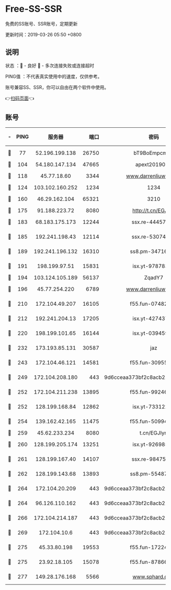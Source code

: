 # Free-SS-SSR

免费的SS账号、SSR账号，定期更新

更新时间：2019-03-26 05:50 +0800

## 说明

状态     ：🙂 - 良好 🙁 - 多次连接失败或连接超时

PING值   ：不代表真实使用中的速度，仅供参考。

账号兼容SS、SSR，你可以自由在两个软件中使用。

👉[扫码页面](https://liesauer.github.io/Free-SS-SSR/)👈

## 账号

|-|PING|服务器|端口|密码|加密方式|区域|
|:----:|:----:|:-----:|-----:|:----:|:----:|:----:|
|🙂|77|52.196.199.138|26750|bT9BoEmpcmP7|aes-256-cfb|JP|
|🙂|104|54.180.147.134|47665|apext2019001|chacha20|KR|
|🙂|118|45.77.18.60|3344|www.darrenliuwei.com|aes-256-cfb|JP|
|🙂|124|103.102.160.252|1234|1234|rc4-md5|JP|
|🙂|160|46.29.162.104|65321|3210|aes-256-ctr|RU|
|🙂|175|91.188.223.72|8080|http://t.cn/EGJIyrl|rc4-md5|RU|
|🙂|183|68.183.175.173|12244|ssx.re-44457253|aes-256-cfb|US|
|🙂|185|192.241.198.43|12114|ssx.re-53074650|aes-256-cfb|US|
|🙂|189|192.241.196.132|16310|ss8.pm-34716265|aes-256-cfb|US|
|🙂|191|198.199.97.51|15831|isx.yt-97878355|aes-256-cfb|US|
|🙂|194|103.124.105.189|56137|ZqadY7|chacha20|CN|
|🙂|196|45.77.254.220|6789|www.darrenliuwei.com|aes-256-cfb|SG|
|🙂|210|172.104.49.207|16105|f55.fun-07482926|aes-256-cfb|SG|
|🙂|212|192.241.204.13|17205|isx.yt-42743727|aes-256-cfb|US|
|🙂|220|198.199.101.65|16144|isx.yt-03945929|aes-256-cfb|US|
|🙂|232|173.193.85.131|30587|jaz|aes-256-cfb|US|
|🙂|243|172.104.46.121|14581|f55.fun-30955326|aes-256-cfb|SG|
|🙂|249|172.104.208.180|443|9d6cceaa373bf2c8acb22e60b6a58be6|aes-256-cfb|US|
|🙂|252|172.104.211.238|13895|f55.fun-99246337|aes-256-cfb|US|
|🙂|252|128.199.168.84|12862|isx.yt-73312221|aes-256-cfb|SG|
|🙂|254|139.162.42.165|11475|f55.fun-50994506|aes-256-cfb|SG|
|🙂|259|45.62.233.234|8080|t.cn/EGJIyrl|rc4-md5|CA|
|🙂|260|128.199.205.174|13251|isx.yt-92698565|aes-256-cfb|SG|
|🙂|261|128.199.167.40|14107|ssx.re-98475570|aes-256-cfb|SG|
|🙂|262|128.199.143.68|13893|ss8.pm-55487528|aes-256-cfb|SG|
|🙂|264|172.104.20.209|443|9d6cceaa373bf2c8acb22e60b6a58be6|aes-256-cfb|US|
|🙂|264|96.126.110.162|443|9d6cceaa373bf2c8acb22e60b6a58be6|aes-256-cfb|US|
|🙂|266|172.104.214.187|443|9d6cceaa373bf2c8acb22e60b6a58be6|aes-256-cfb|US|
|🙂|269|172.104.10.6|443|9d6cceaa373bf2c8acb22e60b6a58be6|aes-256-cfb|US|
|🙂|275|45.33.80.198|19553|f55.fun-17224579|aes-256-cfb|US|
|🙂|275|23.92.18.105|15078|f55.fun-87866035|aes-256-cfb|US|
|🙂|277|149.28.176.168|5566|www.sphard.com|aes-256-cfb|AU|

